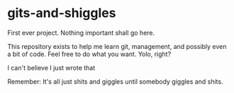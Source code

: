 gits-and-shiggles
=================

First ever project. Nothing important shall go here.

This repository exists to help me learn git, management, and possibly even a bit of code. Feel free to do what you want. Yolo, right?


I can't believe I just wrote that





Remember: It's all just shits and giggles until somebody giggles and shits.
